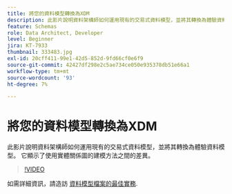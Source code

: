```yaml
---
title: 將您的資料模型轉換為XDM
description: 此影片說明資料架構師如何運用現有的交易式資料模型，並將其轉換為體驗資料模型。 它顯示了使用實體關係圖的建模方法之間的差異。
feature: Schemas
role: Data Architect, Developer
level: Beginner
jira: KT-7933
thumbnail: 333483.jpg
exl-id: 20cff411-99e1-42d5-852d-9fd66cf0e6f9
source-git-commit: 42427df298e2c5ae734ce050e935378db51e66a1
workflow-type: tm+mt
source-wordcount: '93'
ht-degree: 7%

---
```


# 將您的資料模型轉換為XDM

此影片說明資料架構師如何運用現有的交易式資料模型，並將其轉換為體驗資料模型。 它顯示了使用實體關係圖的建模方法之間的差異。

>[!VIDEO](https://video.tv.adobe.com/v/333483?quality=12&learn=on)

如需詳細資訊，請造訪 [資料模型檔案的最佳實務](https://experienceleague.adobe.com/docs/experience-platform/xdm/schema/best-practices.html?lang=zh-Hant).
